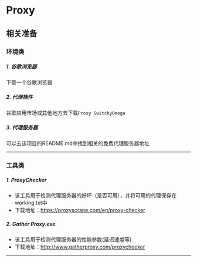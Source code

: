 # Proxy

## 相关准备

### 环境类

##### 1. 谷歌浏览器

下载一个谷歌浏览器
    
##### 2. 代理插件

谷歌应用市场或其他地方去下载`Proxy SwitchyOmega`

##### 3. 代理服务器

可以去该项目的README.md中找到相关的免费代理服务器地址

---

### 工具类

##### 1. ProxyChecker

* 该工具用于检测代理服务器的好坏（是否可用），并将可用的代理保存在working.txt中
* 下载地址：<https://proxyscrape.com/en/proxy-checker>

##### 2. Gather Proxy.exe

* 该工具用于检测代理服务器的性能参数(延迟速度等)
* 下载地址：<http://www.gatherproxy.com/proxychecker>

---



